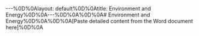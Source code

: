 ---%0D%0Alayout: default%0D%0Atitle: Environment and Energy%0D%0A---%0D%0A%0D%0A# Environment and Energy%0D%0A%0D%0A[Paste detailed content from the Word document here]%0D%0A 
